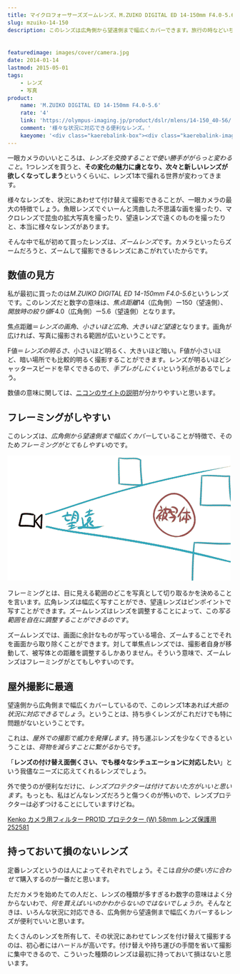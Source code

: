 ```yaml
---
title: マイクロフォーサーズズームレンズ、M.ZUIKO DIGITAL ED 14-150mm F4.0-5.6をレビュー
slug: mzuiko-14-150
description: このレンズは広角側から望遠側まで幅広くカバーできます。旅行の時などいちいちレンズを取り替えずとも、これ1本でさまざまなシチュエーションをカバーできて便利です。レンズを買うならまず最初は広範囲をカバーできるレンズがいいのではないでしょうか。


featuredimage: images/cover/camera.jpg
date: 2014-01-14
lastmod: 2015-05-01
tags: 
    - レンズ
    - 写真
product:
    name: 'M.ZUIKO DIGITAL ED 14-150mm F4.0-5.6'
    rate: '4'
    link: 'https://olympus-imaging.jp/product/dslr/mlens/14-150_40-56/'
    comment: '様々な状況に対応できる便利なレンズ。'
    kaeyome: '<div class="kaerebalink-box"><div class="kaerebalink-image"><a href="https://www.amazon.co.jp/exec/obidos/ASIN/B0036MDF38/illusionspace-22/ref=nosim/" rel="nofollow" target="_blank"><img src="https://ecx.images-amazon.com/images/I/41jnCOLK0gL._SL160_.jpg" style="border: none;" /></a></div><div class="kaerebalink-info"><div class="kaerebalink-name"><a href="https://www.amazon.co.jp/exec/obidos/ASIN/B0036MDF38/illusionspace-22/ref=nosim/" rel="nofollow" target="_blank">OLYMPUS 標準ズームレンズ M.ZUIKO DIGITAL ED 14-150mm F4.0-5.6</a><div class="kaerebalink-powered-date">posted with <a href="https://kaereba.com" rel="nofollow" target="_blank">カエレバ</a></div></div><div class="kaerebalink-detail"> オリンパス 2010-06-25    </div><div class="kaerebalink-link1"><div class="shoplinkamazon"><a href="https://www.amazon.co.jp/gp/search?keywords=OLYMPUS%20M.ZUIKO%20DIGITAL%20ED%2014-150mm%20F4.0-5.6&__mk_ja_JP=%83J%83%5E%83J%83i&tag=illusionspace-22" rel="nofollow" target="_blank" title="アマゾン" >Amazonで購入</a></div><div class="shoplinkrakuten"><a href="https://hb.afl.rakuten.co.jp/hgc/0e95387f.f2aef20d.0e953880.25e412bd/?pc=http%3A%2F%2Fsearch.rakuten.co.jp%2Fsearch%2Fmall%2FOLYMPUS%2520M.ZUIKO%2520DIGITAL%2520ED%252014-150mm%2520F4.0-5.6%2F-%2Ff.1-p.1-s.1-sf.0-st.A-v.2%3Fx%3D0%26scid%3Daf_ich_link_urltxt%26m%3Dhttp%3A%2F%2Fm.rakuten.co.jp%2F" rel="nofollow" target="_blank" title="楽天市場" >楽天市場で購入</a></div></div></div><div class="booklink-footer" style="clear: left"></div></div>'
---
```


一眼カメラのいいところは、<em>レンズを交換することで使い勝手ががらっと変わること</em>。1つレンズを買うと、<strong>その変化の魅力に虜となり、次々と新しいレンズが欲しくなってしまう</strong>というくらいに、レンズ1本で撮れる世界が変わってきます。

様々なレンズを、状況にあわせて付け替えて撮影できることが、一眼カメラの最大の特徴でしょう。魚眼レンズでぐいーんと湾曲した不思議な画を撮ったり、マクロレンズで昆虫の拡大写真を撮ったり、望遠レンズで遠くのものを撮ったりと、本当に様々なレンズがあります。

そんな中で私が初めて買ったレンズは、<em>ズームレンズ</em>です。カメラといったらズームだろうと、ズームして撮影できるレンズにあこがれていたからです。


## 数値の見方


私が最初に買ったのは<em>M.ZUIKO DIGITAL ED 14-150mm F4.0-5.6</em>というレンズです。このレンズだと数字の意味は、<em>焦点距離</em>14（広角側）ー150（望遠側）、<em>開放時の絞り値</em>F4.0（広角側）ー5.6（望遠側）となります。

焦点距離＝<em>レンズの画角</em>、<em>小さいほど広角</em>、<em>大きいほど望遠</em>となります。画角が広ければ、写真に撮影される範囲が広いということです。

F値＝<em>レンズの明るさ</em>、小さいほど明るく、大きいほど暗い。F値が小さいほど、暗い場所でも比較的明るく撮影することができます。レンズが明るいほどシャッタースピードを早くできるので、<em>手ブレがしにくい</em>という利点があるでしょう。

数値の意味に関しては、<a href="https://www.nikon-image.com/enjoy/phototech/manual/19/01.htm" target="_blank">ニコンのサイトの説明</a>が分かりやすいと思います。


## フレーミングがしやすい


このレンズは、<em>広角側から望遠側まで幅広くカバー</em>していることが特徴で、そのため<em>フレーミングがとてもしやすい</em>のです。

![望遠レンズと広角レンズのフレーミングのシやすさ](201401009frame.gif)

フレーミングとは、目に見える範囲のどこを写真として切り取るかを決めることを言います。広角レンズは幅広く写すことができ、望遠レンズはピンポイントで写すことができます。ズームレンズはレンズを調整することによって、この<em>写る範囲を自在に調整することができるのです</em>。

ズームレンズでは、画面に余計なものが写っている場合、ズームすることでそれを画面から取り除くことができます。対して単焦点レンズでは、撮影者自身が移動して、被写体との距離を調整するしかありません。そういう意味で、ズームレンズはフレーミングがとてもしやすいのです。


## 屋外撮影に最適


望遠側から広角側まで幅広くカバーしているので、このレンズ1本あれば<em>大抵の状況に対応できるでしょう</em>。ということは、持ち歩くレンズがこれだけでも特に問題がないということです。

これは、<em>屋外での撮影で威力を発揮します</em>。持ち運ぶレンズを少なくできるということは、<em>荷物を減らすことに繋がる</em>からです。

「<strong>レンズの付け替え面倒くさい、でも様々なシチュエーションに対応したい</strong>」という我儘なニーズに応えてくれるレンズでしょう。

外で使うのが便利なだけに、<em>レンズプロテクターは付けておいた方がいいと思います</em>。もっとも、私はどんなレンズだろうと傷つくのが怖いので、レンズプロテクターは必ずつけることにしていますけどね。

<div data-role="amazonjs" data-asin="B000PJ5844" data-locale="JP" data-tmpl="" data-img-size="" class="asin_B000PJ5844_JP_ amazonjs_item"><div class="amazonjs_indicator"><span class="amazonjs_indicator_img"></span><a class="amazonjs_indicator_title" href="#">Kenko カメラ用フィルター PRO1D プロテクター (W) 58mm レンズ保護用 252581</a><span class="amazonjs_indicator_footer"></span></div></div>

## 持っておいて損のないレンズ


定番レンズというのは人によってそれぞれでしょう。そこは<em>自分の使い方に合わせて</em>購入するのが一番だと思います。

ただカメラを始めたての人だと、レンズの種類が多すぎるわ数字の意味はよく分からないわで、<em>何を買えばいいのかわからないのではないでしょうか</em>。そんなときは、いろんな状況に対応できる、広角側から望遠側まで幅広くカバーするレンズが便利でいいと思います。

たくさんのレンズを所有して、その状況にあわせてレンズを付け替えて撮影するのは、初心者にはハードルが高いです。付け替えや持ち運びの手間を省いて撮影に集中できるので、こういった種類のレンズは最初に持っておいて損はないと思います。


  